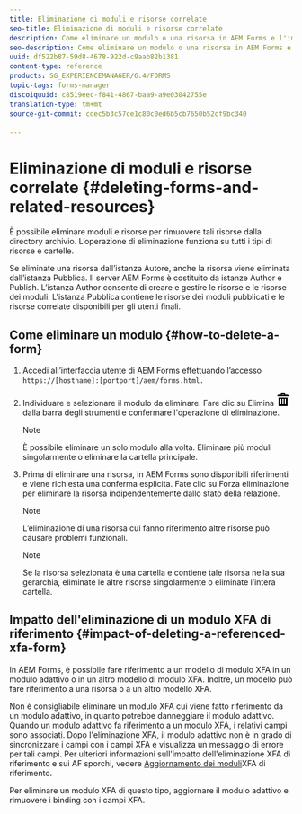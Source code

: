```yaml
---
title: Eliminazione di moduli e risorse correlate
seo-title: Eliminazione di moduli e risorse correlate
description: Come eliminare un modulo o una risorsa in AEM Forms e l'impatto sulle risorse di riferimento e di provenienza e sui moduli XFA.
seo-description: Come eliminare un modulo o una risorsa in AEM Forms e l'impatto sulle risorse di riferimento e di provenienza e sui moduli XFA.
uuid: df522b87-59d8-4678-922d-c9aab82b1381
content-type: reference
products: SG_EXPERIENCEMANAGER/6.4/FORMS
topic-tags: forms-manager
discoiquuid: c8519eec-f841-4867-baa9-a9e03042755e
translation-type: tm+mt
source-git-commit: cdec5b3c57ce1c80c0ed6b5cb7650b52cf9bc340

---
```



# Eliminazione di moduli e risorse correlate {#deleting-forms-and-related-resources}

È possibile eliminare moduli e risorse per rimuovere tali risorse dalla directory archivio. L’operazione di eliminazione funziona su tutti i tipi di risorse e cartelle.

Se eliminate una risorsa dall’istanza Autore, anche la risorsa viene eliminata dall’istanza Pubblica. Il server AEM Forms è costituito da istanze Author e Publish. L’istanza Author consente di creare e gestire le risorse e le risorse dei moduli. L&#39;istanza Pubblica contiene le risorse dei moduli pubblicati e le risorse correlate disponibili per gli utenti finali.

## Come eliminare un modulo {#how-to-delete-a-form}

1. Accedi all’interfaccia utente di AEM Forms effettuando l’accesso `https://[hostname]:[portport]/aem/forms.html.`
1. Individuare e selezionare il modulo da eliminare. Fare clic su Elimina ![aem6forms_delete2](assets/aem6forms_delete2.png) dalla barra degli strumenti e confermare l&#39;operazione di eliminazione.

   >[!NOTE]
   >
   >È possibile eliminare un solo modulo alla volta. Eliminare più moduli singolarmente o eliminare la cartella principale.

1. Prima di eliminare una risorsa, in AEM Forms sono disponibili riferimenti e viene richiesta una conferma esplicita. Fate clic su Forza eliminazione per eliminare la risorsa indipendentemente dallo stato della relazione.

   >[!NOTE]
   >
   >L’eliminazione di una risorsa cui fanno riferimento altre risorse può causare problemi funzionali.

   >[!NOTE]
   >
   >Se la risorsa selezionata è una cartella e contiene tale risorsa nella sua gerarchia, eliminate le altre risorse singolarmente o eliminate l’intera cartella.

## Impatto dell&#39;eliminazione di un modulo XFA di riferimento {#impact-of-deleting-a-referenced-xfa-form}

In AEM Forms, è possibile fare riferimento a un modello di modulo XFA in un modulo adattivo o in un altro modello di modulo XFA. Inoltre, un modello può fare riferimento a una risorsa o a un altro modello XFA.

Non è consigliabile eliminare un modulo XFA cui viene fatto riferimento da un modulo adattivo, in quanto potrebbe danneggiare il modulo adattivo. Quando un modulo adattivo fa riferimento a un modulo XFA, i relativi campi sono associati. Dopo l&#39;eliminazione XFA, il modulo adattivo non è in grado di sincronizzare i campi con i campi XFA e visualizza un messaggio di errore per tali campi. Per ulteriori informazioni sull&#39;impatto dell&#39;eliminazione XFA di riferimento e sui AF sporchi, vedere [Aggiornamento dei moduli](/help/forms/using/get-xdp-pdf-documents-aem.md#p-updating-referenced-xfa-forms-p)XFA di riferimento.

Per eliminare un modulo XFA di questo tipo, aggiornare il modulo adattivo e rimuovere i binding con i campi XFA.
